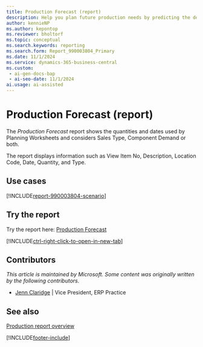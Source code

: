 ```yaml
---
title: Production Forecast (report)
description: Help you plan future production needs by predicting the demand for items based on historical data and other factors. Use the report to help ensure that production schedules align with anticipated sales and inventory requirements.
author: kennieNP
ms.author: kepontop
ms.reviewer: bholtorf
ms.topic: conceptual
ms.search.keywords: reporting
ms.search.form: Report_990003804_Primary
ms.date: 11/1/2024
ms.service: dynamics-365-business-central
ms.custom:
 - ai-gen-docs-bap
 - ai-seo-date: 11/1/2024
ai.usage: ai-assisted
---
```


# Production Forecast (report)

The *Production Forecast* report shows the quantities and dates used by Planning Worksheets and considers Sales Type, Component Demand or both.

The report displays information such as View Item No, Description, Location Code, Date, Quantity, and Type.


## Use cases

[!INCLUDE[report-990003804-scenario](../includes/report-990003804-scenario-include.md)]


<!-- 

Prompt

Below is a report in an ERP system. Provide 3-4 use cases for different personas working with inventory and manufacturing.

Format like this:    
  
As a <persona>, use the report to    
* use case 1  
* use case 2    

Do not capitalize the persona names. 

Do not start lines with "Use the data to"

## Report name
Production Forecast

## Report description
The *Production Forecast* report shows the quantities and dates used by Planning Worksheets and considers Sales Type, Component Demand or both.
The report displays information such as View Item No, Description, Location Code, Date, Quantity, and Type.

### What the report does

### Use cases
Help you plan future production needs by predicting the demand for items based on historical data and other factors. Use the report to help ensure that production schedules align with anticipated sales and inventory requirements.

Please include your data sources and URLs

-->


## Try the report

Try the report here: [Production Forecast](https://businesscentral.dynamics.com?report=990003804)

[!INCLUDE[ctrl-right-click-to-open-in-new-tab](../includes/ctrl-right-click-to-open-in-new-tab.md)]


## Contributors

*This article is maintained by Microsoft. Some content was originally written by the following contributors.*

* [Jenn Claridge](https://www.linkedin.com/in/jenn-morton-sabre/) | Vice President, ERP Practice


## See also

[Production report overview](../production-reports.md)  

[!INCLUDE[footer-include](../includes/footer-banner.md)]
